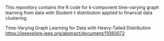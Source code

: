 This repository contains the R code for k-component time-varying graph learning from data
with Student-t distribution applied to financial data clustering. 

Time-Varying Graph Learning for Data with Heavy-Tailed Distribution
https://ieeexplore.ieee.org/abstract/document/11080072
 
